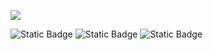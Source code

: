 <!--Header-->
<p>
  <img src="https://capsule-render.vercel.app/api?type=waving&color=gradient&height=250&section=header&text=Welcome+To+mingue's+Github!🖐️&fontSize=50&fontAlineY=10" />
</p>

<p>
  <img alt="Static Badge" src="https://img.shields.io/badge/seomingue51%40naver.com-black?style=flat&logo=Naver&logoColor=%2303CF5D&labelColor=%23ffffff&color=green">
  <img alt="Static Badge" src="https://img.shields.io/badge/aodrn0203-black?style=flat&logo=Instagram&labelColor=%23833AB4&color=%23E1306C">
  <img alt="Static Badge" src="https://img.shields.io/badge/aodrn0203-black?style=flat&logo=Steam&logoColor=%2300adee&labelColor=%23833AB4&color=%23000000">
</p>
